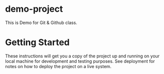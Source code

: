 # demo-project
This is Demo for Git &amp; Github class.

# Getting Started
These instructions will get you a copy of the project up and running on your local machine for development and testing purposes. See deployment for notes on how to deploy the project on a live system.
